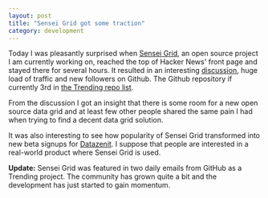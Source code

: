 ```yaml
---
layout: post
title: "Sensei Grid got some traction"
category: development
---
```


Today I was pleasantly surprised when [Sensei Grid](https://github.com/datazenit/sensei-grid), an open source project I am currently working on, reached the top of Hacker News' front page and stayed there for several hours. It resulted in an interesting [discussion](https://news.ycombinator.com/item?id=8280826), huge load of traffic and new followers on Github. The Github repository if currently 3rd in [the Trending repo list](https://github.com/trending). 

<!-- more -->

From the discussion I got an insight that there is some room for a new open source data grid and at least few other people shared the same pain I had when trying to find a decent data grid solution. 

It was also interesting to see how popularity of Sensei Grid transformed into new beta signups for [Datazenit](http://datazenit.com). I suppose that people are interested in a real-world product where Sensei Grid is used.

**Update:** Sensei Grid was featured in two daily emails from GitHub as a Trending project. The community has grown quite a bit and the development has just started to gain momentum.  